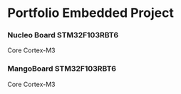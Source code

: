 # Portfolio Embedded Project

### Nucleo Board STM32F103RBT6

Core Cortex-M3

### MangoBoard STM32F103RBT6

Core Cortex-M3